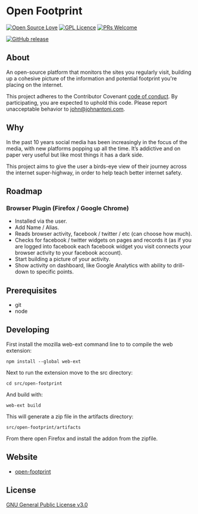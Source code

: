 # Open Footprint

[![Open Source Love](https://badges.frapsoft.com/os/v1/open-source.svg?v=103)](https://github.com/ellerbrock/open-source-badges/) [![GPL Licence](https://badges.frapsoft.com/os/gpl/gpl.svg?v=103)](https://opensource.org/licenses/GPL-3.0/) [![PRs Welcome](https://img.shields.io/badge/PRs-welcome-brightgreen.svg?style=flat-square)](http://makeapullrequest.com)

[![GitHub release](https://img.shields.io/github/release/Naereen/StrapDown.js.svg)](https://github.com/johnantoni/open-footprint/releases/)

## About

An open-source platform that monitors the sites you regularly visit, building up a cohesive picture of the information and potential footprint you're placing on the internet.

This project adheres to the Contributor Covenant [code of conduct](CODE_OF_CONDUCT.md).
By participating, you are expected to uphold this code. Please report unacceptable behavior to john@johnantoni.com.

## Why

In the past 10 years social media has been increasingly in the focus of the media, with new platforms popping up all the time. It’s addictive and on paper very useful but like most things it has a dark side.

This project aims to give the user a birds-eye view of their journey across the internet super-highway, in order to help teach better internet safety.

## Roadmap

### Browser Plugin (Firefox / Google Chrome)

* Installed via the user.
* Add Name / Alias.
* Reads browser activity, facebook / twitter / etc (can choose how much).
* Checks for facebook / twitter widgets on pages and records it (as if you are logged into facebook each facebook widget you visit connects your browser activity to your facebook account).
* Start building a picture of your activity.
* Show activity on dashboard, like Google Analytics with ability to drill-down to specific points.

## Prerequisites

- git
- node

## Developing

First install the mozilla web-ext command line to to compile the web extension:

    npm install --global web-ext

Next to run the extension move to the src directory:

    cd src/open-footprint

And build with:

    web-ext build

This will generate a zip file in the artifacts directory:

    src/open-footprint/artifacts

From there open Firefox and install the addon from the zipfile.

## Website

- [open-footprint](https://open-footprint.johnantoni.com)

## License

[GNU General Public License v3.0](https://github.com/johnantoni/open-footprint/blob/master/LICENSE.TXT)
